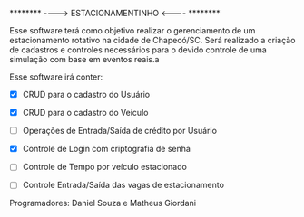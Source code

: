 ******** ----> ESTACIONAMENTINHO  <---- ******** 

Esse software terá como objetivo realizar o gerenciamento de um estacionamento rotativo
na cidade de Chapecó/SC. Será realizado a criação de cadastros e controles necessários
para o devido controle de uma simulação com base em eventos reais.a

Esse software irá conter:

- [x] CRUD para o cadastro do Usuário
- [x] CRUD para o cadastro do Veículo
- [ ] Operações de Entrada/Saída de crédito por Usuário
- [x] Controle de Login com criptografia de senha
- [ ] Controle de Tempo por veículo estacionado
- [ ] Controle Entrada/Saída das vagas de estacionamento


Programadores:
Daniel Souza e Matheus Giordani



